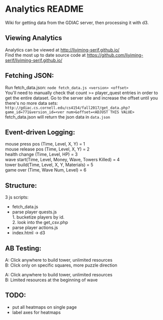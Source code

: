 Analytics README  
================  
Wiki for getting data from the GDIAC server, then processing it with d3.  
  
Viewing Analytics
-----------------
Analytics can be viewed at http://liyiming-serif.github.io/  
Find the most up to date source code at https://github.com/liyiming-serif/liyiming-serif.github.io/

Fetching JSON:
--------------
Run fetch_data.json: `node fetch_data.js <version> <offset>`  
You'll need to manually check that count >= player_quest entries in order to get the entire dataset. Go to the server site and increase the offset until you there's no more data sets: `http://gdiac.cs.cornell.edu/cs4154/fall2017/get_data.php?game_id=771&version_id=<ver num>&offset=<ADJUST THIS VALUE>`  
fetch_data.json will return the json data in `data.json`  
  
Event-driven Logging:  
---------------------  
mouse press pos (Time, Level, X, Y) = 1  
mouse release pos (Time, Level, X, Y) = 2  
health change (Time, Level, HP) = 3  
wave start(Time, Level, Money, Wave, Towers Killed) = 4  
tower build(Time, Level, X, Y, Materials) = 5  
game over (Time, Wave Num, Level) = 6  

Structure:
----------
3 js scripts:  
*   fetch_data.js
*   parse player quests.js  
        1.  bucketize players by id.  
        2.  look into the get_csv.php  
*   parse player actions.js
*   index.html -> d3

AB Testing:  
-----------  
A: Click anywhere to build tower, unlimited resources  
B: Click only on specific squares, more puzzle direction  
  
A: Click anywhere to build tower, unlimited resources  
B: Limited resources at the beginning of wave  
  
TODO:  
-----  
*   put all heatmaps on single page
*   label axes for heatmaps
